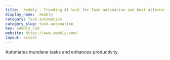 ```yaml
---
title:  Xembly - Trending AI tool for Task automation and best alternatives
display_name:  Xembly
category: Task automation
category_slug: task-automation
key: xembly_com
website: https://www.xembly.com/
layout: aitool
---
```


Automates mundane tasks and enhances productivity.
